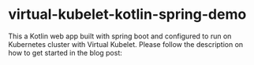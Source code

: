 # virtual-kubelet-kotlin-spring-demo
This a Kotlin web app built with spring boot and configured to run on Kubernetes cluster with Virtual Kubelet.
Please follow the description on how to get started in the blog post:


